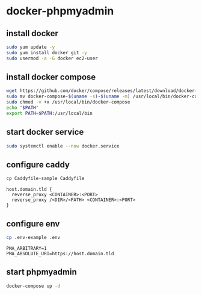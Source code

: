 # docker-phpmyadmin

## install docker
```bash
sudo yum update -y
sudo yum install docker git -y
sudo usermod -a -G docker ec2-user
```


## install docker compose
```bash
wget https://github.com/docker/compose/releases/latest/download/docker-compose-$(uname -s)-$(uname -m) 
sudo mv docker-compose-$(uname -s)-$(uname -m) /usr/local/bin/docker-compose
sudo chmod -v +x /usr/local/bin/docker-compose
echo "$PATH"
export PATH=$PATH:/usr/local/bin
```

## start docker service
```bash
sudo systemctl enable --now docker.service
```

## configure caddy
```bash
cp Caddyfile-sample Caddyfile
```

```
host.domain.tld {
  reverse_proxy <CONTAINER>:<PORT>
  reverse_proxy /<DIR>/<PATH> <CONTAINER>:<PORT>
}
```

## configure env
```bash
cp .env-example .env
```

```
PMA_ARBITRARY=1
PMA_ABSOLUTE_URI=https://host.domain.tld
```

## start phpmyadmin
```bash
docker-compose up -d
```
